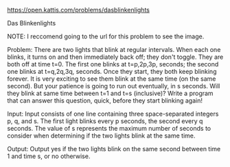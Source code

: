 https://open.kattis.com/problems/dasblinkenlights

Das Blinkenlights

NOTE: I reccomend going to the url for this problem to see the image. 

Problem: There are two lights that blink at regular intervals. When each one blinks, 
it turns on and then immediately back off; they don't toggle. They are both off at 
time t=0. The first one blinks at t=p,2p,3p, seconds; the second one blinks at 
t=q,2q,3q, seconds. Once they start, they both keep blinking forever. 
It is very exciting to see them blink at the same time (on the same second). 
But your patience is going to run out eventually, in s seconds. Will they blink at 
same time between t=1 and t=s (inclusive)? Write a program that can answer this 
question, quick, before they start blinking again!

Input: Input consists of one line containing three space-separated integers 
p, q, and s. The first light blinks every p seconds, the second every q seconds. 
The value of s represents the maximum number of seconds to consider when 
determining if the two lights blink at the same time.

Output: Output yes if the two lights blink on the same second between time 
1 and time s, or no otherwise.
